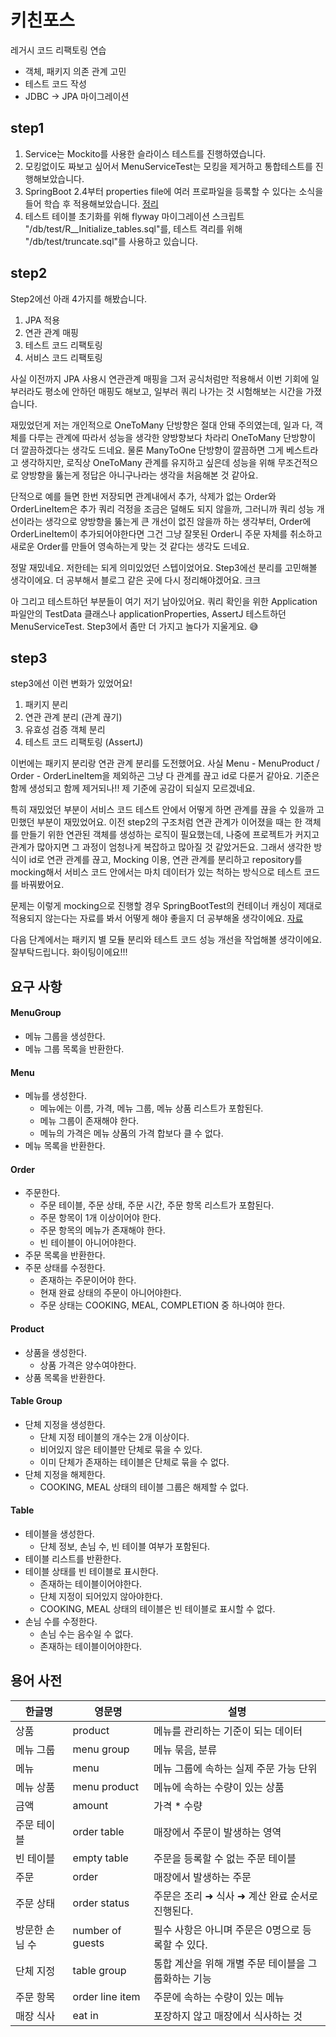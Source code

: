 # 키친포스
레거시 코드 리팩토링 연습
- 객체, 패키지 의존 관계 고민
- 테스트 코드 작성
- JDBC -> JPA 마이그레이션

## step1
1. Service는 Mockito를 사용한 슬라이스 테스트를 진행하였습니다.
2. 모킹없이도 짜보고 싶어서 MenuServiceTest는 모킹을 제거하고 통합테스트를 진행해보았습니다.
3. SpringBoot 2.4부터 properties file에 여러 프로파일을 등록할 수 있다는 소식을 들어 학습 후 적용해보았습니다. [정리](https://ecsimsw.tistory.com/entry/Multi-document-Properties-Files-with-Spring-Boot-24)
4. 테스트 테이블 초기화를 위해 flyway 마이그레이션 스크립트 "/db/test/R__Initialize_tables.sql"를, 테스트 격리를 위해 "/db/test/truncate.sql"를 사용하고 있습니다.

## step2

Step2에선 아래 4가지를 해봤습니다.

1. JPA 적용
2. 연관 관계 매핑
3. 테스트 코드 리팩토링
4. 서비스 코드 리팩토링

사실 이전까지 JPA 사용시 연관관계 매핑을 그저 공식처럼만 적용해서 이번 기회에 일부러라도 평소에 안하던 매핑도 해보고, 일부러 쿼리 나가는 것 시험해보는 시간을 가졌습니다.

재밌었던게 저는 개인적으로 OneToMany 단방향은 절대 안돼 주의였는데, 일과 다, 객체를 다루는 관계에 따라서 성능을 생각한 양방향보다 차라리 OneToMany 단방향이 더 깔끔하겠다는 생각도 드네요. 물론 ManyToOne 단방향이 깔끔하면 그게 베스트라고 생각하지만, 로직상 OneToMany 관계를 유지하고 싶은데 성능을 위해 무조건적으로 양방향을 뚫는게 정답은 아니구나라는 생각을 처음해본 것 같아요.

단적으로 예를 들면 한번 저장되면 관계내에서 추가, 삭제가 없는 Order와 OrderLineItem은 추가 쿼리 걱정을 조금은 덜해도 되지 않을까, 그러니까 쿼리 성능 개선이라는 생각으로 양방향을 뚫는게 큰 개선이 없진 않을까 하는 생각부터, Order에 OrderLineItem이 추가되어야한다면 그건 그냥 잘못된 Order니 주문 자체를 취소하고 새로운 Order를 만들어 영속하는게 맞는 것 같다는 생각도 드네요.

정말 재밌네요. 저한테는 되게 의미있었던 스텝이었어요. Step3에선 분리를 고민해볼 생각이에요.
더 공부해서 블로그 같은 곳에 다시 정리해야겠어요. 크크

아 그리고 테스트하던 부분들이 여기 저기 남아있어요. 쿼리 확인을 위한 Application 파일안의 TestData 클래스나 applicationProperties, AssertJ 테스트하던 MenuServiceTest. Step3에서 좀만 더 가지고 놀다가 지울게요. 😅


## step3

step3에선 이런 변화가 있었어요!

1. 패키지 분리
2. 연관 관계 분리 (관계 끊기)
3. 유효성 검증 객체 분리
4. 테스트 코드 리팩토링 (AssertJ)

이번에는 패키지 분리랑 연관 관계 분리를 도전했어요. 사실 Menu - MenuProduct / Order - OrderLineItem을 제외하곤 그냥 다 관계를 끊고 id로 다룬거 같아요. 기준은 함께 생성되고 함께 제거되나!! 제 기준에 공감이 되실지 모르겠네요.

특히 재밌었던 부분이 서비스 코드 테스트 안에서 어떻게 하면 관계를 끊을 수 있을까 고민했던 부분이 재밌었어요. 이전 step2의 구조처럼 연관 관계가 이어졌을 때는 한 객체를 만들기 위한 연관된 객체를 생성하는 로직이 필요했는데, 나중에 프로젝트가 커지고 관계가 많아지면 그 과정이 엄청나게 복잡하고 많아질 것 같았거든요. 그래서 생각한 방식이 id로 연관 관계를 끊고, Mocking 이용, 연관 관계를 분리하고 repository를 mocking해서 서비스 코드 안에서는 마치 데이터가 있는 척하는 방식으로 테스트 코드를 바꿔봤어요. 

문제는 이렇게 mocking으로 진행할 경우 SpringBootTest의 컨테이너 캐싱이 제대로 적용되지 않는다는 자료를 봐서 어떻게 해야 좋을지 더 공부해올 생각이에요. [자료](https://suhwan.dev/2019/03/27/spring-test-context-management-and-caching/)

다음 단계에서는 패키지 별 모듈 분리와 테스트 코드 성능 개선을 작업해볼 생각이에요.
잘부탁드립니다. 화이팅이에요!!!

## 요구 사항

#### MenuGroup
- 메뉴 그룹을 생성한다.
- 메뉴 그룹 목록을 반환한다.

#### Menu
- 메뉴를 생성한다.
   - 메뉴에는 이름, 가격, 메뉴 그룹, 메뉴 상품 리스트가 포함된다. 
   - 메뉴 그룹이 존재해야 한다.
   - 메뉴의 가격은 메뉴 상품의 가격 합보다 클 수 없다.
- 메뉴 목록을 반환한다.

#### Order
- 주문한다.
    - 주문 테이블, 주문 상태, 주문 시간, 주문 항목 리스트가 포함된다.
    - 주문 항목이 1개 이상이어야 한다.
    - 주문 항목의 메뉴가 존재해야 한다.
    - 빈 테이블이 아니어야한다.
- 주문 목록을 반환한다.
- 주문 상태를 수정한다.
    - 존재하는 주문이어야 한다.
    - 현재 완료 상태의 주문이 아니어야한다.
    - 주문 상태는 COOKING, MEAL, COMPLETION 중 하나여야 한다.

#### Product
- 상품을 생성한다.
    - 상품 가격은 양수여야한다.
- 상품 목록을 반환한다.

#### Table Group
- 단체 지정을 생성한다.
    - 단체 지정 테이블의 개수는 2개 이상이다.
    - 비어있지 않은 테이블만 단체로 묶을 수 있다.
    - 이미 단체가 존재하는 테이블은 단체로 묶을 수 없다.
- 단체 지정을 해제한다.
    - COOKING, MEAL 상태의 테이블 그룹은 해제할 수 없다.

#### Table
- 테이블을 생성한다.
    - 단체 정보, 손님 수, 빈 테이블 여부가 포함된다.
- 테이블 리스트를 반환한다.
- 테이블 상태를 빈 테이블로 표시한다.
    - 존재하는 테이블이어야한다.
    - 단체 지정이 되어있지 않아야한다.
    - COOKING, MEAL 상태의 테이블은 빈 테이블로 표시할 수 없다.
- 손님 수를 수정한다.
    - 손님 수는 음수일 수 없다.
    - 존재하는 테이블이어야한다.

## 용어 사전

| 한글명 | 영문명 | 설명 |
| --- | --- | --- |
| 상품 | product | 메뉴를 관리하는 기준이 되는 데이터 |
| 메뉴 그룹 | menu group | 메뉴 묶음, 분류 |
| 메뉴 | menu | 메뉴 그룹에 속하는 실제 주문 가능 단위 |
| 메뉴 상품 | menu product | 메뉴에 속하는 수량이 있는 상품 |
| 금액 | amount | 가격 * 수량 |
| 주문 테이블 | order table | 매장에서 주문이 발생하는 영역 |
| 빈 테이블 | empty table | 주문을 등록할 수 없는 주문 테이블 |
| 주문 | order | 매장에서 발생하는 주문 |
| 주문 상태 | order status | 주문은 조리 ➜ 식사 ➜ 계산 완료 순서로 진행된다. |
| 방문한 손님 수 | number of guests | 필수 사항은 아니며 주문은 0명으로 등록할 수 있다. |
| 단체 지정 | table group | 통합 계산을 위해 개별 주문 테이블을 그룹화하는 기능 |
| 주문 항목 | order line item | 주문에 속하는 수량이 있는 메뉴 |
| 매장 식사 | eat in | 포장하지 않고 매장에서 식사하는 것 |
